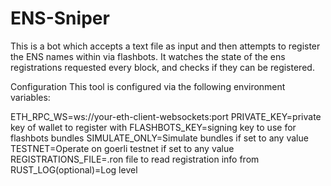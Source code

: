 # ENS-Sniper

This is a bot which accepts a text file as input and then attempts to
register the ENS names within via flashbots. It watches the state of
the ens registrations requested every block, and checks if they can
be registered.

Configuration
This tool is configured via the following environment variables:

ETH_RPC_WS=ws://your-eth-client-websockets:port
PRIVATE_KEY=private key of wallet to register with
FLASHBOTS_KEY=signing key to use for flashbots bundles
SIMULATE_ONLY=Simulate bundles if set to any value
TESTNET=Operate on goerli testnet if set to any value
REGISTRATIONS_FILE=.ron file to read registration info from
RUST_LOG(optional)=Log level
